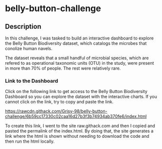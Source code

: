 # belly-button-challenge

## Description

In this challenge, I was tasked to build an interactive dashboard to explore the Belly Button Biodiversity dataset, which catalogs the microbes that conolize human navels.

The dataset reveals that a small handful of microbial species, which are refered to as operational taxonomic units (OTU) in the study, were present in more than 70% of people. The rest were relatively rare.

### Link to the Dashboard
Click on the following link to get access to the Belly Button Biodiversity Dashboard so you can explore the dataset with the interactive charts.
If you cannot click on the link, try to copy and paste the link.

https://rawcdn.githack.com/Grisy-98/belly-button-challenge/6b59cc17330c02caa16d27b3f3b74934ab370fe6/index.html 

To create this link, I went to the site raw.githack.com and then I copied and pasted the permalink of the index.html. By doing that, the site generates a link where the html is shown without needing to download the code and then run the html locally. 
